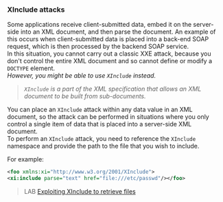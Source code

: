 ### XInclude attacks
  
Some applications receive client-submitted data, embed it on the server-side into an XML document, and then parse the document. An example of this occurs when client-submitted data is placed into a back-end SOAP request, which is then processed by the backend SOAP service.  
In this situation, you cannot carry out a classic XXE attack, because you don't control the entire XML document and so cannot define or modify a `DOCTYPE` element.  
_However, you might be able to use_ _`XInclude`_ _instead._  

>_`XInclude`_ _is a part of the XML specification that allows an XML document to be built from sub-documents._ 

You can place an `XInclude` attack within any data value in an XML document, so the attack can be performed in situations where you only control a single item of data that is placed into a server-side XML document.  
To perform an `XInclude` attack, you need to reference the `XInclude` namespace and provide the path to the file that you wish to include.  
  
For example:  
  
```xml 
<foo xmlns:xi="http://www.w3.org/2001/XInclude">  
<xi:include parse="text" href="file:///etc/passwd"/></foo>
```
  
  
>LAB [Exploiting XInclude to retrieve files](https://portswigger.net/web-security/xxe/lab-xinclude-attack)